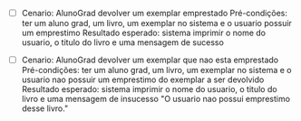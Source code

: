 - [ ] Cenario: AlunoGrad devolver um exemplar emprestado
Pré-condições: ter um aluno grad, um livro, um exemplar no sistema e o usuario possuir um emprestimo
Resultado esperado: sistema imprimir o nome do usuario, o titulo do livro e uma mensagem de sucesso

- [ ] Cenario: AlunoGrad devolver um exemplar que nao esta emprestado
Pré-condições: ter um aluno grad, um livro, um exemplar no sistema e o usuario nao possuir um emprestimo do exemplar a ser devolvido
Resultado esperado: sistema imprimir o nome do usuario, o titulo do livro e uma mensagem de insucesso "O usuario nao possui emprestimo desse livro."
